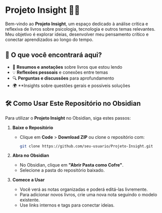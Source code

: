 # **Projeto Insight** 🧠💡

Bem-vindo ao **Projeto Insight**, um espaço dedicado à análise crítica e reflexiva de livros sobre psicologia, tecnologia e outros temas relevantes. Meu objetivo é explorar ideias, desenvolver meu pensamento crítico e conectar aprendizados ao longo do tempo.

## 📌 **O que você encontrará aqui?**

- 📖 **Resumos e anotações** sobre livros que estou lendo
- 💡 **Reflexões pessoais** e conexões entre temas
- 🔍 **Perguntas e discussões** para aprofundamento
- 🌍 **Insights sobre questões gerais e possíveis soluções

## 🛠 **Como Usar Este Repositório no Obsidian**

Para utilizar o **Projeto Insight** no Obsidian, siga estes passos:

1. **Baixe o Repositório**
    
    - Clique em **Code** > **Download ZIP** ou clone o repositório com:
        
        ```bash
        git clone https://github.com/seu-usuario/Projeto-Insight.git
        ```
        
2. **Abra no Obsidian**
    
    - No Obsidian, clique em **"Abrir Pasta como Cofre"**.
    - Selecione a pasta do repositório baixado.
3. **Comece a Usar**
    
    - Você verá as notas organizadas e poderá editá-las livremente.
    - Para adicionar novos livros, crie uma nova nota seguindo o modelo existente.
    - Use links internos e tags para conectar ideias.